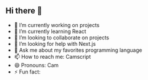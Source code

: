## Hi there 👋

- 🔭 I’m currently working on projects
- 🌱 I’m currently learning React
- 👯 I’m looking to collaborate on projects
- 🤔 I’m looking for help with Next.js
- 💬 Ask me about my favorites programming language
- 📫 How to reach me: Camscript
- 😄 Pronouns: Cam
- ⚡ Fun fact: 

